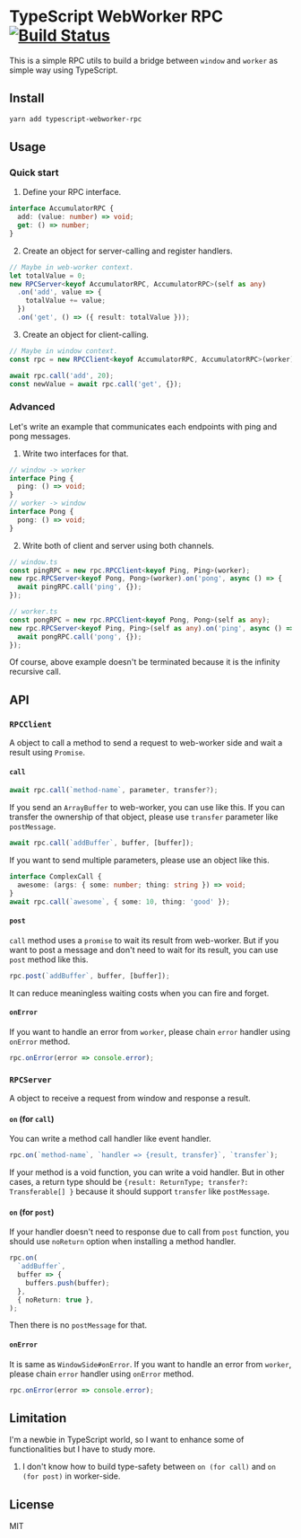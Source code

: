 # TypeScript WebWorker RPC [![Build Status](https://travis-ci.org/lacti/typescript-webworker-rpc.svg?branch=master)](https://travis-ci.org/lacti/typescript-webworker-rpc)

This is a simple RPC utils to build a bridge between `window` and `worker` as simple way using TypeScript.

## Install

```bash
yarn add typescript-webworker-rpc
```

## Usage

### Quick start

1. Define your RPC interface.

```typescript
interface AccumulatorRPC {
  add: (value: number) => void;
  get: () => number;
}
```

2. Create an object for server-calling and register handlers.

```typescript
// Maybe in web-worker context.
let totalValue = 0;
new RPCServer<keyof AccumulatorRPC, AccumulatorRPC>(self as any)
  .on('add', value => {
    totalValue += value;
  })
  .on('get', () => ({ result: totalValue }));
```

3. Create an object for client-calling.

```typescript
// Maybe in window context.
const rpc = new RPCClient<keyof AccumulatorRPC, AccumulatorRPC>(worker);

await rpc.call('add', 20);
const newValue = await rpc.call('get', {});
```

### Advanced

Let's write an example that communicates each endpoints with ping and pong messages.

1. Write two interfaces for that.

```typescript
// window -> worker
interface Ping {
  ping: () => void;
}
// worker -> window
interface Pong {
  pong: () => void;
}
```

2. Write both of client and server using both channels.

```typescript
// window.ts
const pingRPC = new rpc.RPCClient<keyof Ping, Ping>(worker);
new rpc.RPCServer<keyof Pong, Pong>(worker).on('pong', async () => {
  await pingRPC.call('ping', {});
});

// worker.ts
const pongRPC = new rpc.RPCClient<keyof Pong, Pong>(self as any);
new rpc.RPCServer<keyof Ping, Ping>(self as any).on('ping', async () => {
  await pongRPC.call('pong', {});
});
```

Of course, above example doesn't be terminated because it is the infinity recursive call.

## API

### `RPCClient`

A object to call a method to send a request to web-worker side and wait a result using `Promise`.

#### `call`

```typescript
await rpc.call(`method-name`, parameter, transfer?);
```

If you send an `ArrayBuffer` to web-worker, you can use like this. If you can transfer the ownership of that object, please use `transfer` parameter like `postMessage`.

```typescript
await rpc.call(`addBuffer`, buffer, [buffer]);
```

If you want to send multiple parameters, please use an object like this.

```typescript
interface ComplexCall {
  awesome: (args: { some: number; thing: string }) => void;
}
await rpc.call(`awesome`, { some: 10, thing: 'good' });
```

#### `post`

`call` method uses a `promise` to wait its result from web-worker. But if you want to post a message and don't need to wait for its result, you can use `post` method like this.

```typescript
rpc.post(`addBuffer`, buffer, [buffer]);
```

It can reduce meaningless waiting costs when you can fire and forget.

#### `onError`

If you want to handle an error from `worker`, please chain `error` handler using `onError` method.

```typescript
rpc.onError(error => console.error);
```

### `RPCServer`

A object to receive a request from window and response a result.

#### `on` (for `call`)

You can write a method call handler like event handler.

```typescript
rpc.on(`method-name`, `handler => {result, transfer}`, `transfer`);
```

If your method is a void function, you can write a void handler. But in other cases, a return type should be `{result: ReturnType; transfer?: Transferable[] }` because it should support `transfer` like `postMessage`.

#### `on` (for `post`)

If your handler doesn't need to response due to call from `post` function, you should use `noReturn` option when installing a method handler.

```typescript
rpc.on(
  `addBuffer`,
  buffer => {
    buffers.push(buffer);
  },
  { noReturn: true },
);
```

Then there is no `postMessage` for that.

#### `onError`

It is same as `WindowSide#onError`.
If you want to handle an error from `worker`, please chain `error` handler using `onError` method.

```typescript
rpc.onError(error => console.error);
```

## Limitation

I'm a newbie in TypeScript world, so I want to enhance some of functionalities but I have to study more.

1. I don't know how to build type-safety between `on (for call)` and `on (for post)` in worker-side.

## License

MIT
